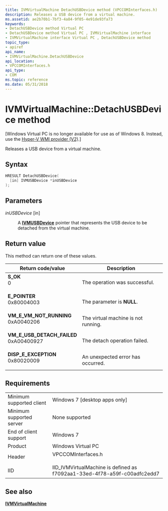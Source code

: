 ```yaml
---
title: IVMVirtualMachine DetachUSBDevice method (VPCCOMInterfaces.h)
description: Releases a USB device from a virtual machine.
ms.assetid: ae2b70b1-7bf3-4a84-9f05-4e91de93fa73
keywords:
- DetachUSBDevice method Virtual PC
- DetachUSBDevice method Virtual PC , IVMVirtualMachine interface
- IVMVirtualMachine interface Virtual PC , DetachUSBDevice method
topic_type:
- apiref
api_name:
- IVMVirtualMachine.DetachUSBDevice
api_location:
- VPCCOMInterfaces.h
api_type:
- COM
ms.topic: reference
ms.date: 05/31/2018
---
```


# IVMVirtualMachine::DetachUSBDevice method

\[Windows Virtual PC is no longer available for use as of Windows 8. Instead, use the [Hyper-V WMI provider (V2)](/windows/desktop/HyperV_v2/windows-virtualization-portal).\]

Releases a USB device from a virtual machine.

## Syntax


```C++
HRESULT DetachUSBDevice(
  [in] IVMUSBDevice *inUSBDevice
);
```



## Parameters

<dl> <dt>

*inUSBDevice* \[in\]
</dt> <dd>

A [**IVMUSBDevice**](ivmusbdevice.md) pointer that represents the USB device to be detached from the virtual machine.

</dd> </dl>

## Return value

This method can return one of these values.



| Return code/value                                                                                                                                                          | Description                                    |
|----------------------------------------------------------------------------------------------------------------------------------------------------------------------------|------------------------------------------------|
| <dl> <dt>**S\_OK**</dt> <dt>0</dt> </dl>                                | The operation was successful.<br/>       |
| <dl> <dt>**E\_POINTER**</dt> <dt>0x80004003</dt> </dl>                  | The parameter is **NULL**.<br/>          |
| <dl> <dt>**VM\_E\_VM\_NOT\_RUNNING**</dt> <dt>0xA0040206</dt> </dl>     | The virtual machine is not running.<br/> |
| <dl> <dt>**VM\_E\_USB\_DETACH\_FAILED**</dt> <dt>0xA00400927</dt> </dl> | The detach operation failed.<br/>        |
| <dl> <dt>**DISP\_E\_EXCEPTION**</dt> <dt>0x80020009</dt> </dl>          | An unexpected error has occurred.<br/>   |



 

## Requirements



|                                     |                                                                                               |
|-------------------------------------|-----------------------------------------------------------------------------------------------|
| Minimum supported client<br/> | Windows 7 \[desktop apps only\]<br/>                                                    |
| Minimum supported server<br/> | None supported<br/>                                                                     |
| End of client support<br/>    | Windows 7<br/>                                                                          |
| Product<br/>                  | Windows Virtual PC<br/>                                                                 |
| Header<br/>                   | <dl> <dt>VPCCOMInterfaces.h</dt> </dl> |
| IID<br/>                      | IID\_IVMVirtualMachine is defined as f7092aa1-33ed-4f78-a59f-c00adfc2edd7<br/>          |



## See also

<dl> <dt>

[**IVMVirtualMachine**](ivmvirtualmachine.md)
</dt> </dl>

 

